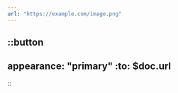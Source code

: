 ```yaml
---
url: "https://example.com/image.png"
---
```


::button
---
appearance: "primary"
:to: $doc.url
---
::
